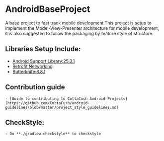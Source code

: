 # AndroidBaseProject
A base project to fast track mobile development.This project is setup to implement the Model-View-Presenter
architecture for mobile development, it is also suggested to follow the packaging by feature style of structure.





## Libraries Setup Include:
   - [Android Support Library:25.3.1](https://developer.android.com/topic/libraries/support-library/revisions.html)
   - [Retrofit Networking](http://square.github.io/retrofit/)
   - [Butterknife:8.8.1](http://jakewharton.github.io/butterknife/)





## Contribution guide
    - [Guide to contributing to CottaCush Android Projects](https://github.com/CottaCush/android-guidelines/blob/master/project_style_guidelines.md)





## CheckStyle:
    - Do **./gradlew checkstyle** to checkstyle